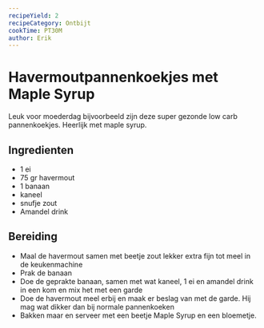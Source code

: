 ```yaml
---
recipeYield: 2
recipeCategory: Ontbijt
cookTime: PT30M
author: Erik
---
```


# Havermoutpannenkoekjes met Maple Syrup

Leuk voor moederdag bijvoorbeeld zijn deze super gezonde low carb pannenkoekjes. Heerlijk met maple syrup.

## Ingredienten

- 1 ei
- 75 gr havermout
- 1 banaan
- kaneel
- snufje zout
- Amandel drink

## Bereiding

- Maal de havermout samen met beetje zout lekker extra fijn tot meel in de keukenmachine
- Prak de banaan
- Doe de geprakte banaan, samen met wat kaneel, 1 ei en amandel drink in een kom en mix het met een garde
- Doe de havermout meel erbij en maak er beslag van met de garde. Hij mag wat dikker dan bij normale pannenkoeken
- Bakken maar en serveer met een beetje Maple Syrup en een bloemetje.
